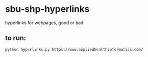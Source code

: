 # sbu-shp-hyperlinks
hyperlinks for webpages, good or bad

## to run:
```bash
python hyperlinks.py https://www.appliedhealthinformatics.com/
```